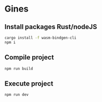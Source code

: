 # Gines


## Install packages Rust/nodeJS

```bash
cargo install -f wasm-bindgen-cli
npm i
```

## Compile project

```bash
npm run build
```

## Execute project

```bash
npm run dev
```

